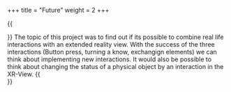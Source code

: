 +++ 
title = "Future" 
weight = 2
+++

{{<section title="Future">}}
The topic of this project was to find out if its possible to combine real life interactions with an extended reality view. With the success of the three interactions (Button press, turning a know, exchangign elements) we can think about implementing new interactions. It would also be possible to think about changing the status of a physical object by an interaction in the XR-View.
{{</section>}}
